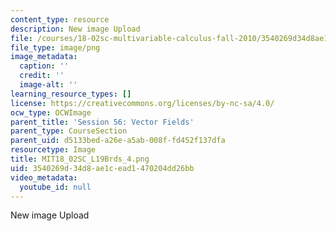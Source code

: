 ```yaml
---
content_type: resource
description: New image Upload
file: /courses/18-02sc-multivariable-calculus-fall-2010/3540269d34d8ae1cead1470204dd26bb_MIT18_02SC_L19Brds_4.png
file_type: image/png
image_metadata:
  caption: ''
  credit: ''
  image-alt: ''
learning_resource_types: []
license: https://creativecommons.org/licenses/by-nc-sa/4.0/
ocw_type: OCWImage
parent_title: 'Session 56: Vector Fields'
parent_type: CourseSection
parent_uid: d5133bed-a26e-a5ab-008f-fd452f137dfa
resourcetype: Image
title: MIT18_02SC_L19Brds_4.png
uid: 3540269d-34d8-ae1c-ead1-470204dd26bb
video_metadata:
  youtube_id: null
---
```

New image Upload